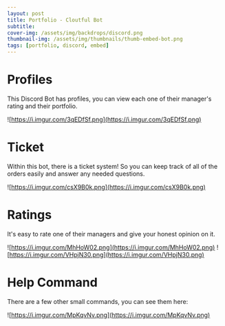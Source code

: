 ```yaml
---
layout: post
title: Portfolio - Cloutful Bot
subtitle: 
cover-img: /assets/img/backdrops/discord.png
thumbnail-img: /assets/img/thumbnails/thumb-embed-bot.png
tags: [portfolio, discord, embed]
---
```


# Profiles
This Discord Bot has profiles, you can view each one of their manager's rating and their portfolio.

![https://i.imgur.com/3qEDfSf.png](https://i.imgur.com/3qEDfSf.png)

# Ticket
Within this bot, there is a ticket system! So you can keep track of all of the orders easily and answer any needed questions.

![https://i.imgur.com/csX9B0k.png](https://i.imgur.com/csX9B0k.png)

# Ratings
It's easy to rate one of their managers and give your honest opinion on it.

![https://i.imgur.com/MhHoW02.png](https://i.imgur.com/MhHoW02.png)
![https://i.imgur.com/VHpjN30.png](https://i.imgur.com/VHpjN30.png)

# Help Command
There are a few other small commands, you can see them here:

![https://i.imgur.com/MpKqvNv.png](https://i.imgur.com/MpKqvNv.png)
